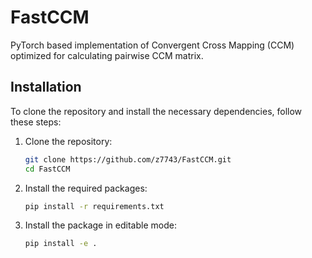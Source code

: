 # FastCCM
PyTorch based implementation of Convergent Cross Mapping (CCM) optimized for calculating pairwise CCM matrix.

## Installation

To clone the repository and install the necessary dependencies, follow these steps:

1. Clone the repository:
    ```bash
    git clone https://github.com/z7743/FastCCM.git
    cd FastCCM
    ```

2. Install the required packages:
    ```bash
    pip install -r requirements.txt
    ```

3. Install the package in editable mode:
    ```bash
    pip install -e .
    ```

